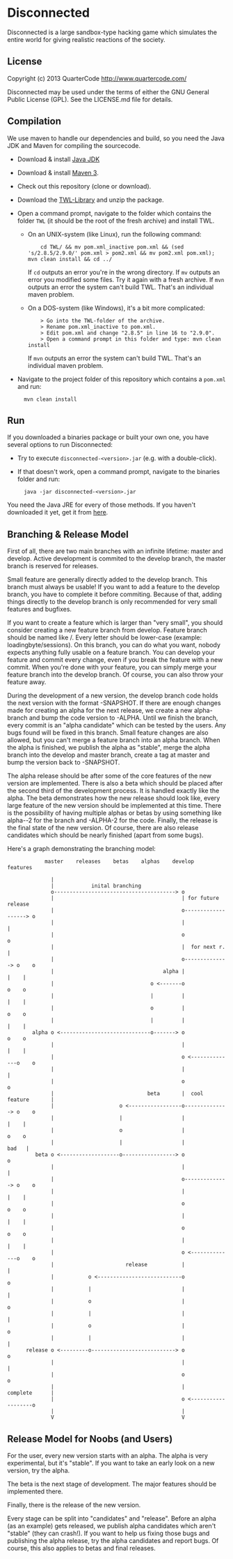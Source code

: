 Disconnected
============

Disconnected is a large sandbox-type hacking game which simulates the entire world for giving realistic reactions of the society.

License
-------

Copyright (c) 2013 QuarterCode <http://www.quartercode.com/>

Disconnected may be used under the terms of either the GNU General Public License (GPL). See the LICENSE.md file for details.

Compilation
-----------

We use maven to handle our dependencies and build, so you need the Java JDK and Maven for compiling the sourcecode.

* Download & install [Java JDK](http://www.oracle.com/technetwork/java/javase/downloads/jdk7-downloads-1880260.html)
* Download & install [Maven 3](http://maven.apache.org/download.cgi).
* Check out this repository (clone or download).
* Download the [TWL-Library](http://twl.l33tlabs.org/demo/twl.zip) and unzip the package.
* Open a command prompt, navigate to the folder which contains the folder `TWL` (it should be the root of the fresh archive) and install TWL.
  - On an UNIX-system (like Linux), run the following command:

            cd TWL/ && mv pom.xml_inactive pom.xml && (sed 's/2.8.5/2.9.0/' pom.xml > pom2.xml && mv pom2.xml pom.xml); mvn clean install && cd ../

     If `cd` outputs an error you're in the wrong directory.
     If `mv` outputs an error you modified some files. Try it again with a fresh archive.
     If `mvn` outputs an error the system can't build TWL. That's an individual maven problem.

  - On a DOS-system (like Windows), it's a bit more complicated:

            > Go into the TWL-folder of the archive.
            > Rename pom.xml_inactive to pom.xml.
            > Edit pom.xml and change "2.8.5" in line 16 to "2.9.0".
            > Open a command prompt in this folder and type: mvn clean install

     If `mvn` outputs an error the system can't build TWL. That's an individual maven problem.

* Navigate to the project folder of this repository which contains a `pom.xml` and run:

        mvn clean install

Run
---

If you downloaded a binaries package or built your own one, you have several options to run Disconnected:

* Try to execute `disconnected-<version>.jar` (e.g. with a double-click).
* If that doesn't work, open a command prompt, navigate to the binaries folder and run:

        java -jar disconnected-<version>.jar

You need the Java JRE for every of those methods.
If you haven't downloaded it yet, get it from [here](http://www.java.com/download).

Branching & Release Model
-------------------------

First of all, there are two main branches with an infinite lifetime: master and develop.
Active development is commited to the develop branch, the master branch is reserved for releases.

Small feature are generally directly added to the develop branch. This branch must always be usable!
If you want to add a feature to the develop branch, you have to complete it before commiting.
Because of that, adding things directly to the develop branch is only recommended for very small features and bugfixes.

If you want to create a feature which is larger than "very small", you should consider creating a new feature branch from develop.
Feature branch should be named like <creator>/<feature>. Every letter should be lower-case (example: loadingbyte/sessions).
On this branch, you can do what you want, nobody expects anything fully usable on a feature branch.
You can develop your feature and commit every change, even if you break the feature with a new commit.
When you're done with your feature, you can simply merge your feature branch into the develop branch. Of course, you can also throw your feature away.

During the development of a new version, the develop branch code holds the next version with the format <version>-SNAPSHOT.
If there are enough changes made for creating an alpha for the next release, we create a new alpha-<version> branch and bump the code version to <version>-ALPHA.
Until we finish the branch, every commit is an "alpha candidate" which can be tested by the users. Any bugs found will be fixed in this branch.
Small feature changes are also allowed, but you can't merge a feature branch into an alpha branch.
When the alpha is finished, we publish the alpha as "stable", merge the alpha branch into the develop and master branch, create a tag at master and bump the version back to <version>-SNAPSHOT.

The alpha release should be after some of the core features of the new version are implemented.
There is also a beta which should be placed after the second third of the development process. It is handled exactly like the alpha.
The beta demonstrates how the new release should look like, every large feature of the new version should be implemented at this time.
There is the possibility of having multiple alphas or betas by using something like alpha-<version>-2 for the branch and <version>-ALPHA-2 for the code.
Finally, the release is the final state of the new version. Of course, there are also release candidates which should be nearly finished (apart from some bugs).

Here's a graph demonstrating the branching model:

                master    releases    betas    alphas    develop            features

                  |
                  |            inital branching
                  o---------------------------------------> o
                  |                                         | for future release
                  |                                         o-------------------> o
                  |                                         |                     |
                  |                                         o                     o
                  |                                         |  for next r.        |
                  |                                         o--------------> o    o
                  |                                   alpha |                |    |
                  |                               o <-------o                o    o
                  |                               |         |                |    |
                  |                               o         |                o    o
                  |                               |         |                |    |
            alpha o <-----------------------------o-------> o                o    o
                  |                                         |                |    |
                  |                                         o <--------------o    o
                  |                                         |                     |
                  |                                         o                     o
                  |                              beta       |  cool feature       |
                  |                     o <-----------------o--------------> o    o
                  |                     |                   |                |    |
                  |                     o                   |                o    o
                  |                     |                   |               bad   |
             beta o <-------------------o-----------------> o                     o
                  |                                         |                     |
                  |                                         o--------------> o    o
                  |                                         |                |    |
                  |                                         o                o    o
                  |                                         |                |    |
                  |                                         o                o    o
                  |                                         |                |    |
                  |                                         o <--------------o    o
                  |                       release           |                     |
                  |           o <---------------------------o                     o
                  |           |                             |                     |
                  |           o                             |                     o
                  |           |                             |                     |
                  |           o                             |                     o
                  |           |                             |                     |
          release o <---------o---------------------------> o                     o
                  |                                         |                     |
                  |                                         o                     o
                  |                                         |       complete      |
                  |                                         o <-------------------o
                  |                                         |
                  V                                         V

Release Model for Noobs (and Users)
-----------------------------------

For the user, every new version starts with an alpha. The alpha is very experimental, but it's "stable".
If you want to take an early look on a new version, try the alpha.

The beta is the next stage of development. The major features should be implemented there.

Finally, there is the release of the new version.

Every stage can be split into "candidates" and "release".
Before an alpha (as an example) gets released, we publish alpha candidates which aren't "stable" (they can crash!).
If you want to help us fixing those bugs and publishing the alpha release, try the alpha candidates and report bugs.
Of course, this also applies to betas and final releases.

